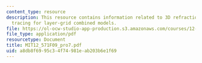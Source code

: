 ```yaml
---
content_type: resource
description: This resource contains information related to 3D refraction wavefront
  tracing for layer-grid combined models.
file: https://ol-ocw-studio-app-production.s3.amazonaws.com/courses/12-571-near-surface-geophysical-imaging-fall-2009/a8db8f6995c34f74981eab203b6e1f69_MIT12_571F09_pro7.pdf
file_type: application/pdf
resourcetype: Document
title: MIT12_571F09_pro7.pdf
uid: a8db8f69-95c3-4f74-981e-ab203b6e1f69
---
```

